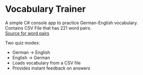 # Vocabulary Trainer 

A simple C# console app to practice German-English vocabulary.<br>
Contains CSV File that has 221 word pairs.<br>
[Source for word pairs](https://www.reddit.com/r/German/comments/ohmzgb/heres_a_list_of_700_very_useful_german_words_with/)

Two quiz modes:
  - German → English
  - English → German
  - Loads vocabulary from a CSV file
  - Provides instant feedback on answers

